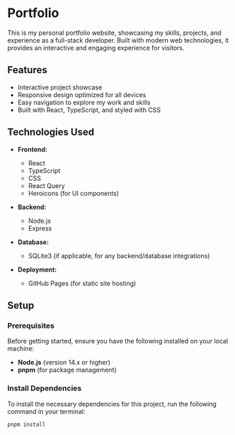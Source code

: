 # Portfolio

This is my personal portfolio website, showcasing my skills, projects, and experience as a full-stack developer. Built with modern web technologies, it provides an interactive and engaging experience for visitors.

## Features
- Interactive project showcase
- Responsive design optimized for all devices
- Easy navigation to explore my work and skills
- Built with React, TypeScript, and styled with CSS

## Technologies Used
- **Frontend:**
  - React
  - TypeScript
  - CSS
  - React Query
  - Heroicons (for UI components)

- **Backend:**
  - Node.js
  - Express

- **Database:**
  - SQLite3 (if applicable, for any backend/database integrations)

- **Deployment:**
  - GitHub Pages (for static site hosting)

## Setup

### Prerequisites
Before getting started, ensure you have the following installed on your local machine:
- **Node.js** (version 14.x or higher)
- **pnpm** (for package management)

### Install Dependencies
To install the necessary dependencies for this project, run the following command in your terminal:
```bash
pnpm install
